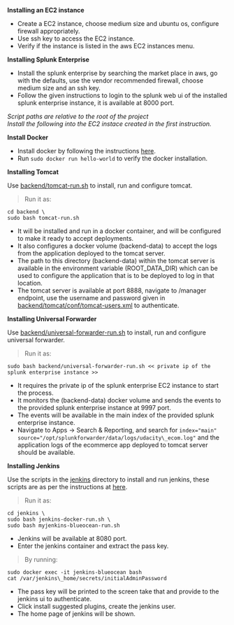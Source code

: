 **Installing an EC2 instance**

- Create a EC2 instance, choose medium size and ubuntu os, configure firewall appropriately.
- Use ssh key to access the EC2 instance.
- Verify if the instance is listed in the aws EC2 instances menu.

**Installing Splunk Enterprise**

- Install the splunk enterprise by searching the market place in aws, go with the defaults, use the vendor recommended firewall, choose medium size and an ssh key.
- Follow the given instructions to login to the splunk web ui of the installed splunk enterprise instance, it is available at 8000 port.

*Script paths are relative to the root of the project* \
*Install the following into the EC2 instace created in the first instruction.*

**Install Docker**

- Install docker by following the instructions [here](https://docs.docker.com/engine/install/ubuntu/).
- Run `sudo docker run hello-world` to verify the docker installation.

**Installing Tomcat**

Use [backend/tomcat-run.sh](../backend/tomcat-run.sh) to install, run and configure tomcat.
>Run it as:
```
cd backend \
sudo bash tomcat-run.sh
```
- It will be installed and run in a docker container, and will be configured to make it ready to accept deployments.
- It also configures a docker volume (backend-data) to accept the logs from the application deployed to the tomcat server.
- The path to this directory (backend-data) within the tomcat server is available in the environment variable (ROOT\_DATA\_DIR) which can be used to configure the application that is to be deployed to log in that location.
- The tomcat server is available at port 8888, navigate to /manager endpoint, use the username and password given in [backend/tomcat/conf/tomcat-users.xml](../backend/tomcat/conf/tomcat-users.xml) to authenticate.

**Installing Universal Forwarder**

Use [backend/universal-forwarder-run.sh](../backend/universal-forwarder-run.sh) to install, run and configure universal forwarder.
>Run it as:
```
sudo bash backend/universal-forwarder-run.sh << private ip of the splunk enterprise instance >>
```
- It requires the private ip of the splunk enterprise EC2 instance to start the process.
- It monitors the (backend-data) docker volume and sends the events to the provided splunk enterprise instance at 9997 port.
- The events will be available in the main index of the provided splunk enterprise instance.
- Navigate to Apps -> Search & Reporting, and search for `index="main" source="/opt/splunkforwarder/data/logs/udacity\_ecom.log"` and the application logs of the ecommerce app deployed to tomcat server should be available.

**Installing Jenkins**

Use the scripts in the [jenkins](../jenkins) directory to install and run jenkins, these scripts are as per the instructions at [here](https://www.jenkins.io/doc/book/installing/docker/).
>Run it as:
```
cd jenkins \
sudo bash jenkins-docker-run.sh \
sudo bash myjenkins-blueocean-run.sh
```
- Jenkins will be available at 8080 port.
- Enter the jenkins container and extract the pass key.
>By running:
```
sudo docker exec -it jenkins-blueocean bash
cat /var/jenkins\_home/secrets/initialAdminPassword
```
- The pass key will be printed to the screen take that and provide to the jenkins ui to authenticate.
- Click install suggested plugins, create the jenkins user.
- The home page of jenkins will be shown.
